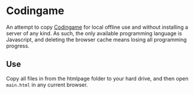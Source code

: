 # Codingame

An attempt to copy [Codingame](https://www.codingame.com) for local offline use and without installing a server of any kind. As such, the only available programming language is Javascript, and deleting the browser cache means 
losing all programming progress.

## Use

Copy all files in from the htmlpage folder to your hard drive, and then open `main.html` in any current browser.